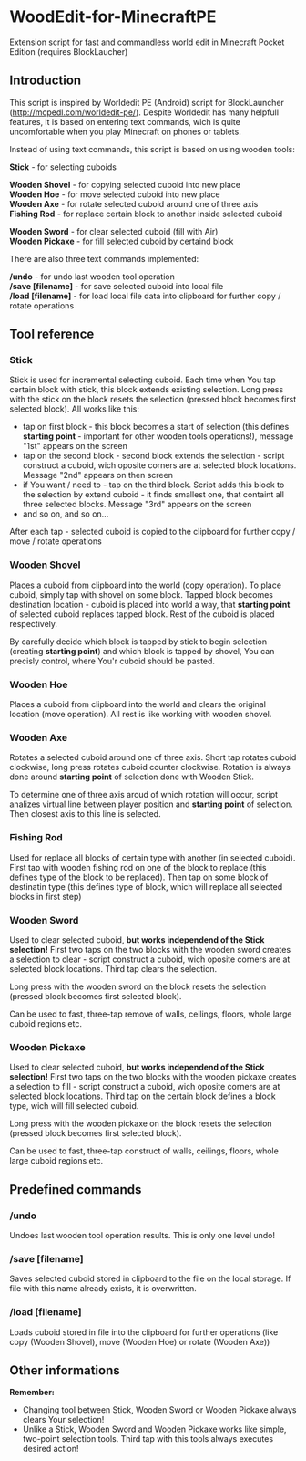 # WoodEdit-for-MinecraftPE
Extension script for fast and commandless world edit in Minecraft Pocket Edition (requires BlockLaucher)

<h2>Introduction</h2>

This script is inspired by Worldedit PE (Android) script for BlockLauncher (http://mcpedl.com/worldedit-pe/). Despite Worldedit has many helpfull features, it is based on entering text commands, wich is quite uncomfortable when you play Minecraft on phones or tablets.

Instead of using text commands, this script is based on using wooden tools:

<b>Stick</b> - for selecting cuboids

<b>Wooden Shovel</b> - for copying selected cuboid into new place<br/>
<b>Wooden Hoe</b> - for move selected cuboid into new place<br/>
<b>Wooden Axe</b> - for rotate selected cuboid around one of three axis<br/>
<b>Fishing Rod</b> - for replace certain block to another inside selected cuboid

<b>Wooden Sword</b> - for clear selected cuboid (fill with Air)<br/>
<b>Wooden Pickaxe</b> - for fill selected cuboid by certaind block

There are also three text commands implemented:

<b>/undo</b> - for undo last wooden tool operation<br/>
<b>/save [filename]</b> - for save selected cuboid into local file<br/>
<b>/load [filename]</b> - for load local file data into clipboard for further copy / rotate operations

<h2>Tool reference</h2>

<h3>Stick</h3>

Stick is used for incremental selecting cuboid. Each time when You tap certain block with stick, this block extends existing selection. Long press with the stick on the block resets the selection (pressed block becomes first selected block). All works like this:

- tap on first block - this block becomes a start of selection (this defines <b>starting point</b> - important for other wooden tools operations!), message "1st" appears on the screen
- tap on the second block - second block extends the selection - script construct a cuboid, wich oposite corners are at selected block locations. Message "2nd" appears on then screen
- if You want / need to - tap on the third block. Script adds this block to the selection by extend cuboid - it finds smallest one, that containt all three selected blocks. Message "3rd" appears on the screen
- and so on, and so on...

After each tap - selected cuboid is copied to the clipboard for further copy / move / rotate operations

<h3>Wooden Shovel</h3>

Places a cuboid from clipboard into the world (copy operation). To place cuboid, simply tap with shovel on some block. Tapped block becomes destination location - cuboid is placed into world a way, that <b>starting point</b> of selected cuboid replaces tapped block. Rest of the cuboid is placed respectively.

By carefully decide which block is tapped by stick to begin selection (creating <b>starting point</b>) and which block is tapped by shovel, You can precisly control, where You'r cuboid should be pasted.

<h3>Wooden Hoe</h3>

Places a cuboid from clipboard into the world and clears the original location (move operation). All rest is like working with wooden shovel.

<h3>Wooden Axe</h3>

Rotates a selected cuboid around one of three axis. Short tap rotates cuboid clockwise, long press rotates cuboid counter clockwise. Rotation is always done around <b>starting point</b> of selection done with Wooden Stick.

To determine one of three axis aroud of which rotation will occur, script analizes virtual line between player position and <b>starting point</b> of selection. Then closest axis to this line is selected.

<h3>Fishing Rod</h3>

Used for replace all blocks of certain type with another (in selected cuboid). First tap with wooden fishing rod on one of the block to replace (this defines type of the block to be replaced). Then tap on some block of destinatin type (this defines type of block, which will replace all selected blocks in first step)

<h3>Wooden Sword</h3>

Used to clear selected cuboid, <b>but works independend of the Stick selection!</b> First two taps on the two blocks with the wooden sword creates a selection to clear - script construct a cuboid, wich oposite corners are at selected block locations. Third tap clears the selection.

Long press with the wooden sword on the block resets the selection (pressed block becomes first selected block).

Can be used to fast, three-tap remove of walls, ceilings, floors, whole large cuboid regions etc.

<h3>Wooden Pickaxe</h3>

Used to clear selected cuboid, <b>but works independend of the Stick selection!</b> First two taps on the two blocks with the wooden pickaxe creates a selection to fill - script construct a cuboid, wich oposite corners are at selected block locations. Third tap on the certain block defines a block type, wich will fill selected cuboid. 

Long press with the wooden pickaxe on the block resets the selection (pressed block becomes first selected block).

Can be used to fast, three-tap construct of walls, ceilings, floors, whole large cuboid regions  etc. 

<h2>Predefined commands</h2>

<h3>/undo</h3>

Undoes last wooden tool operation results. This is only one level undo!

<h3>/save [filename]</h3>

Saves selected cuboid stored in clipboard to the file on the local storage. If file with this name already exists, it is overwritten.

<h3>/load [filename]</h3>

Loads cuboid stored in file into the clipboard for further operations (like copy (Wooden Shovel), move (Wooden Hoe) or rotate (Wooden Axe))

<h2>Other informations</h2>

<b>Remember:</b> 
- Changing tool between Stick, Wooden Sword or Wooden Pickaxe always clears Your selection!
- Unlike a Stick, Wooden Sword and Wooden Pickaxe works like simple, two-point selection tools. Third tap with this tools always executes desired action!
